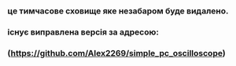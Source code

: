 
### це тимчасове сховище яке незабаром буде видалено.
### існує виправлена версія за адресою:
### (https://github.com/Alex2269/simple_pc_oscilloscope)
